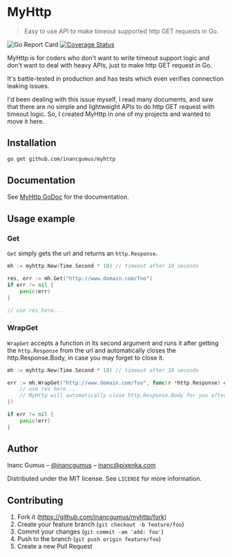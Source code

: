 # MyHttp
> Easy to use API to make timeout supported http GET requests in Go.

![Go Report Card](https://goreportcard.com/badge/github.com/inancgumus/myhttp) [![Coverage Status](https://coveralls.io/repos/github/inancgumus/myhttp/badge.svg?branch=master)](https://coveralls.io/github/inancgumus/myhttp?branch=master)

MyHttp is for coders who don't want to write timeout support logic and don't want to deal with heavy APIs, just to make http GET request in Go.

It's battle-tested in production and has tests which even verifies connection leaking issues.

I'd been dealing with this issue myself, I read many documents, and saw that there are no simple and lightweight APIs to do http GET request with timeout logic. So, I created MyHttp in one of my projects and wanted to move it here.

## Installation

```sh
go get github.com/inancgumus/myhttp
```

## Documentation

See [MyHttp GoDoc](https://godoc.org/github.com/inancgumus/myhttp) for the documentation.

## Usage example

### Get

`Get` simply gets the url and returns an `http.Response`.

```go
mh := myhttp.New(Time.Second * 10) // timeout after 10 seconds

res, err := mh.Get("http://www.domain.com/foo")
if err != nil {
	panic(err)
}

// use res here...
```

### WrapGet

`WrapGet` accepts a function in its second argument and runs it after getting the `http.Response` from the url and automatically closes the http.Response.Body, in case you may forget to close it.

```go
mh := myhttp.New(Time.Second * 10) // timeout after 10 seconds

err := mh.WrapGet("http://www.domain.com/foo", func(r *http.Response) error {
	// use res here...
	// MyHttp will automatically close http.Response.Body for you after this func ends.
})

if err != nil {
	panic(err)
}
```

## Author

Inanc Gumus – [@inancgumus](https://twitter.com/inancgumus) – inanc@pixenka.com

Distributed under the MIT license. See ``LICENSE`` for more information.

## Contributing

1. Fork it (<https://github.com/inancgumus/myhttp/fork>)
2. Create your feature branch (`git checkout -b feature/foo`)
3. Commit your changes (`git commit -am 'add: foo'`)
4. Push to the branch (`git push origin feature/foo`)
5. Create a new Pull Request
